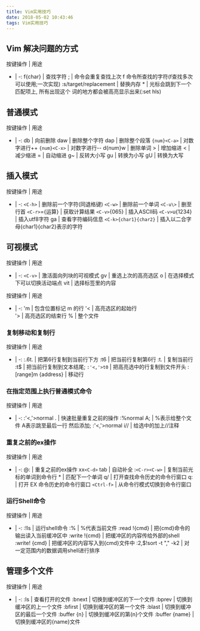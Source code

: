 ```yaml
---
title: Vim实用技巧
date: 2018-05-02 10:43:46
tags: Vim实用技巧
---
```


## Vim 解决问题的方式
按键操作 | 用途
- | -:
f{char} | 查找字符
; | 命令会重复查找上次 f 命令所查找的字符(f查找多次可以使用;一次实现)
:s/target/replacement | 替换内存
\* | 光标会跳到下一个匹配项上, 所有出现这个 词的地方都会被高亮显示出来(:set hls)

## 普通模式
按键操作 | 用途
- | -:
db | 向前删除
daw | 删除整个字符
dap | 删除整个段落
`{num}<C-a>` | 对数字进行++
`{num}<C-x>` | 对数字进行--
d{num}w | 删除单词
\> | 增加缩进
< | 减少缩进
= | 自动缩进
g~ | 反转大小写
gu | 转换为小写
gU | 转换为大写

## 插入模式

按键操作 | 用途
- | -:
`<C-h>` | 删除前一个字符(同退格键)
`<C-w>` | 删除前一个单词
`<C-u\>` | 删至行首
`<C-r>`={运算} | 获取计算结果
`<C-v>`{065} | 插入ASCII码 
`<C-v>`u{1234} | 插入utf8字符 
 ga | 查看字符编码信息
`<C-k>{char1}{char2}` | 插入以二合字母{char1}{char2}表示的字符

## 可视模式

按键操作 | 用途
- | -:
`<C-v>` | 激活面向列块的可视模式
gv | 重选上次的高亮选区
o | 在选择模式下可以切换活动端点
vit | 选择标签里的内容


按键操作 | 用途
- | -:
'm | 包含位置标记 m 的行 
'< | 高亮选区的起始行   
'> | 高亮选区的结束行
% | 整个文件


### 复制移动和复制行

按键操作 | 用途
- | -:
:.6t. | 把第6行复制到当前行下方
:t6 | 把当前行复制第6行
:t. | 复制当前行
:t$ | 把当前行复制到文本结尾;
`:'<,'>t0` | 把高亮选中的行复制到文件开头
:[range]m {address} | 移动行

### 在指定范围上执行普通模式命令

按键操作 | 用途
- | -:
:'<,'>normal . |   快速批量重复之前的操作
:%normal A; |   %表示给整个文件 A表示跳至最后一行 然后添加;
:'<,'>normal i// |   给选中的加上//注释

### 重复之前的ex操作
按键操作 | 用途
- | -:
@: | 重复之前的ex操作
xx`<C-d>` tab | 自动补全
:`<C-r><C-w>` | 复制当前光标的单词到命令行
\* | 匹配下一个单词
q/ | 打开查找命令历史的命令行窗口
q: | 打开 EX 命令历史的命令行窗口
`<Ctrl-f>` | 从命令行模式切换到命令行窗口

### 运行Shell命令
按键操作 | 用途
- | -:
:!ls | 运行shell命令
:% | %代表当前文件
:read !{cmd} | 把{cmd}命令的输出读入当前缓冲区中
:write !{cmd} | 把缓冲区的内容传给外部的shell
:write! {cmd} | 把缓冲区的内容写入到{cmd}文件中
:2,$!sort -t "," -k2 | 对一定范围内的数据调用shell进行排序

## 管理多个文件

按键操作 | 用途
- | -:
:ls | 查看打开的文件
:bnext | 切换到缓冲区的下一个文件
:bprev | 切换到缓冲区的上一个文件
:bfirst | 切换到缓冲区的第一个文件
:blast | 切换到缓冲区的最后一个文件
:buffer {n} | 切换到缓冲区的第{n}个文件
:buffer {name} | 切换到缓冲区的{name}文件